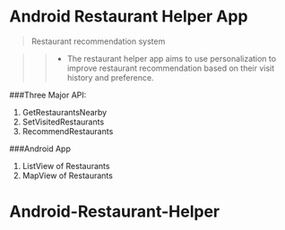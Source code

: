 # Android Restaurant Helper App
>Restaurant recommendation system

>>* The restaurant helper app aims to use personalization to improve restaurant recommendation based on their visit history and preference.

###Three Major API:
1. GetRestaurantsNearby
2. SetVisitedRestaurants
3. RecommendRestaurants

###Android App
1. ListView of Restaurants
2. MapView of Restaurants
# Android-Restaurant-Helper

